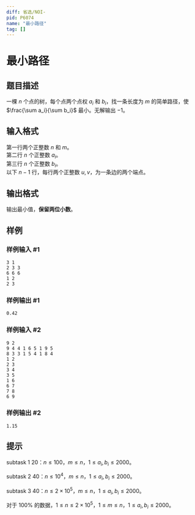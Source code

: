 ```yaml
---
diff: 省选/NOI-
pid: P6074
name: "最小路径"
tag: []
---
```

# 最小路径
## 题目描述

一棵 $n$ 个点的树，每个点两个点权 $a_i$ 和 $b_i$，找一条长度为 $m$ 的简单路径，使 $\frac{\sum a_i}{\sum b_i}$ 最小。无解输出 $-1$。
## 输入格式

第一行两个正整数 $n$ 和 $m$。  
第二行 $n$ 个正整数 $a_i$。  
第三行 $n$ 个正整数 $b_i$。  
以下 $n-1$ 行，每行两个正整数 $u,v$，为一条边的两个端点。
## 输出格式

输出最小值，**保留两位小数**。
## 样例

### 样例输入 #1
```
3 1
2 3 3
6 6 6
1 2
2 3
```
### 样例输出 #1
```
0.42
```
### 样例输入 #2
```
9 2
9 4 4 1 6 5 1 9 5
8 3 3 1 5 4 1 8 4
1 2
2 3
3 4
3 5
1 6
6 7
7 8
6 9
```
### 样例输出 #2
```
1.15
```
## 提示

subtask 1 $20$：$n\le 100$，$m\le n$，$1\le a_i,b_i\le 2000$。

subtask 2 $40$：$n\le 10^4$，$m\le n$，$1\le a_i,b_i\le 2000$。

subtask 3 $40$：$n\le 2\times 10^5$，$m\le n$，$1\le a_i,b_i\le 2000$。

对于 $100\%$ 的数据，$1\le n\le 2\times 10^5$，$1\le m\le n$，$1\le a_i,b_i\le 2000$。
